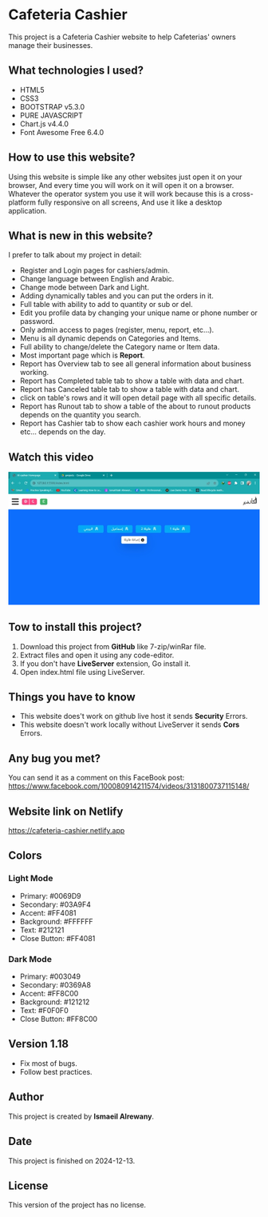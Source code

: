 # Cafeteria Cashier

This project is a Cafeteria Cashier website to help Cafeterias' owners manage their businesses.

## What technologies I used?

* HTML5
* CSS3
* BOOTSTRAP v5.3.0
* PURE JAVASCRIPT
* Chart.js v4.4.0
* Font Awesome Free 6.4.0

## How to use this website?

Using this website is simple like any other websites just open it on your browser, And every time you will work on it will open it on a browser. Whatever the operator system you use it will work because this is a cross-platform fully responsive on all screens, And use it like a desktop application.

## What is new in this website?

I prefer to talk about my project in detail:

* Register and Login pages for cashiers/admin.
* Change language between English and Arabic.
* Change mode between Dark and Light.
* Adding dynamically tables and you can put the orders in it.
* Full table with ability to add to quantity or sub or del.
* Edit you profile data by changing your unique name or phone number or password.
* Only admin access to pages (register, menu, report, etc...).
* Menu is all dynamic depends on Categories and Items.
* Full ability to change/delete the Category name or Item data.
* Most important page which is **Report**.
* Report has Overview tab to see all general information about business working.
* Report has Completed table tab to show a table with data and chart.
* Report has Canceled table tab to show a table with data and chart.
* click on table's rows and it will open detail page with all specific details.
* Report has Runout tab to show a table of the about to runout products depends on the quantity you search.
* Report has Cashier tab to show each cashier work hours and money etc... depends on the day.

## Watch this video

[![v1.00](/assets/image/al-cashier.jpg)](https://drive.google.com/file/d/1KbLyDka40IgjtbRic0S2OO9Cs-odhqHs/view?usp=share_link)

## Tow to install this project?

1. Download this project from **GitHub** like 7-zip/winRar file.
2. Extract files and open it using any code-editor.
3. If you don't have **LiveServer** extension, Go install it.
4. Open index.html file using LiveServer.

## Things you have to know

* This website does't work on github live host it sends **Security** Errors.
* This website doesn't work locally without LiveServer it sends **Cors** Errors.

## Any bug you met?

You can send it as a comment on this FaceBook post:
<https://www.facebook.com/100080914211574/videos/3131800737115148/>

## Website link on Netlify

<https://cafeteria-cashier.netlify.app>

## Colors

### Light Mode

* Primary: #0069D9
* Secondary: #03A9F4
* Accent: #FF4081
* Background: #FFFFFF
* Text: #212121
* Close Button: #FF4081

### Dark Mode

* Primary: #003049
* Secondary: #0369A8
* Accent: #FF8C00
* Background: #121212
* Text: #F0F0F0
* Close Button: #FF8C00

## Version 1.18

* Fix most of bugs.
* Follow best practices.

## Author

This project is created by **Ismaeil Alrewany**.

## Date

This project is finished on 2024-12-13.

## License

This version of the project has no license.
